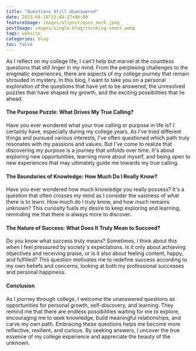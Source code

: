 ```yaml
---
title: "Questions Still Unanswered"
date: 2023-04-10T12:49:27+06:00
featureImage: images/allpost/ques_mark.jpeg
postImage: images/single-blog/thinking-smart.webp
tags: website
categories: blog
toc: false
---
```


As I reflect on my college life, I can't help but marvel at the countless questions that still linger in my mind. From the perplexing challenges to the enigmatic experiences, there are aspects of my college journey that remain shrouded in mystery. In this blog, I want to take you on a personal exploration of the questions that have yet to be answered, the unresolved puzzles that have shaped my growth, and the exciting possibilities that lie ahead.

#### The Purpose Puzzle: What Drives My True Calling?
Have you ever wondered what your true calling or purpose in life is? I certainly have, especially during my college years. As I've tried different things and pursued various interests, I've often questioned which path truly resonates with my passions and values. But I've come to realize that discovering my purpose is a journey that unfolds over time. It's about exploring new opportunities, learning more about myself, and being open to new experiences that may ultimately guide me towards my true calling.

#### The Boundaries of Knowledge: How Much Do I Really Know?
Have you ever wondered how much knowledge you really possess? It's a question that often crosses my mind as I consider the vastness of what there is to learn. How much do I truly know, and how much remains unknown? This curiosity fuels my desire to keep exploring and learning, reminding me that there is always more to discover.

#### The Nature of Success: What Does It Truly Mean to Succeed?

Do you know what success truly means? Sometimes, I think about this when I feel pressured by society's expectations. Is it only about achieving objectives and receiving praise, or is it also about feeling content, happy, and fulfilled? This question motivates me to redefine success according to my own beliefs and concerns, looking at both my professional successes and personal happiness.

#### Conclusion

As I journey through college, I welcome the unanswered questions as opportunities for personal growth, self-discovery, and learning. They remind me that there are endless possibilities waiting for me to explore, encouraging me to seek knowledge, build meaningful relationships, and carve my own path. Embracing these questions helps me become more reflective, resilient, and curious. By seeking answers, I uncover the true essence of my college experience and appreciate the beauty of the unknown.
